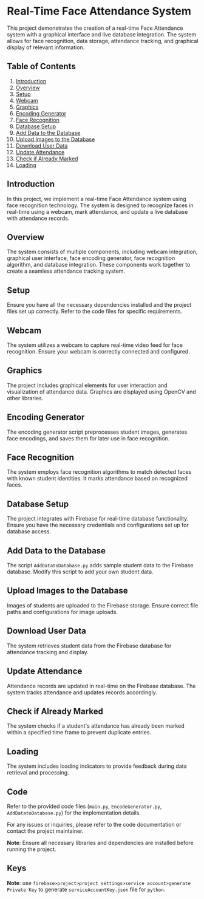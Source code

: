 # Real-Time Face Attendance System

This project demonstrates the creation of a real-time Face Attendance system with a graphical interface and live database integration. The system allows for face recognition, data storage, attendance tracking, and graphical display of relevant information.

## Table of Contents
1. [Introduction](#introduction)
2. [Overview](#overview)
3. [Setup](#setup)
4. [Webcam](#webcam)
5. [Graphics](#graphics)
6. [Encoding Generator](#encoding-generator)
7. [Face Recognition](#face-recognition)
8. [Database Setup](#database-setup)
9. [Add Data to the Database](#add-data-to-the-database)
10. [Upload Images to the Database](#upload-images-to-the-database)
11. [Download User Data](#download-user-data)
12. [Update Attendance](#update-attendance)
13. [Check if Already Marked](#check-if-already-marked)
14. [Loading](#loading)

## Introduction
In this project, we implement a real-time Face Attendance system using face recognition technology. The system is designed to recognize faces in real-time using a webcam, mark attendance, and update a live database with attendance records.

## Overview
The system consists of multiple components, including webcam integration, graphical user interface, face encoding generator, face recognition algorithm, and database integration. These components work together to create a seamless attendance tracking system.

## Setup
Ensure you have all the necessary dependencies installed and the project files set up correctly. Refer to the code files for specific requirements.

## Webcam
The system utilizes a webcam to capture real-time video feed for face recognition. Ensure your webcam is correctly connected and configured.

## Graphics
The project includes graphical elements for user interaction and visualization of attendance data. Graphics are displayed using OpenCV and other libraries.

## Encoding Generator
The encoding generator script preprocesses student images, generates face encodings, and saves them for later use in face recognition.

## Face Recognition
The system employs face recognition algorithms to match detected faces with known student identities. It marks attendance based on recognized faces.

## Database Setup
The project integrates with Firebase for real-time database functionality. Ensure you have the necessary credentials and configurations set up for database access.

## Add Data to the Database
The script `AddDatatoDatabase.py` adds sample student data to the Firebase database. Modify this script to add your own student data.

## Upload Images to the Database
Images of students are uploaded to the Firebase storage. Ensure correct file paths and configurations for image uploads.

## Download User Data
The system retrieves student data from the Firebase database for attendance tracking and display.

## Update Attendance
Attendance records are updated in real-time on the Firebase database. The system tracks attendance and updates records accordingly.

## Check if Already Marked
The system checks if a student's attendance has already been marked within a specified time frame to prevent duplicate entries.

## Loading
The system includes loading indicators to provide feedback during data retrieval and processing.

## Code
Refer to the provided code files (`main.py`, `EncodeGenerator.py`, `AddDatatoDatabase.py`) for the implementation details.

For any issues or inquiries, please refer to the code documentation or contact the project maintainer.

**Note**: Ensure all necessary libraries and dependencies are installed before running the project.

## Keys
**Note**: use `firebase>project>project settings>service account>generate Private Key` to generate `serviceAccountKey.json` file for `python`.
